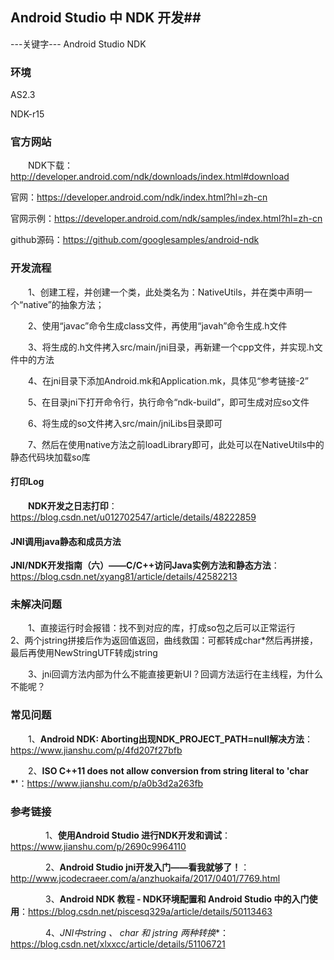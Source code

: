 ## Android Studio 中 NDK 开发##
---关键字--- Android Studio NDK

### 环境
AS2.3

NDK-r15

### 官方网站
&emsp;&emsp;NDK下载：http://developer.android.com/ndk/downloads/index.html#download

官网：https://developer.android.com/ndk/index.html?hl=zh-cn

官网示例：https://developer.android.com/ndk/samples/index.html?hl=zh-cn

github源码：https://github.com/googlesamples/android-ndk


### 开发流程
&emsp;&emsp;1、创建工程，并创建一个类，此处类名为：NativeUtils，并在类中声明一个“native”的抽象方法；

&emsp;&emsp;2、使用“javac”命令生成class文件，再使用“javah”命令生成.h文件

&emsp;&emsp;3、将生成的.h文件拷入src/main/jni目录，再新建一个cpp文件，并实现.h文件中的方法

&emsp;&emsp;4、在jni目录下添加Android.mk和Application.mk，具体见“参考链接-2”

&emsp;&emsp;5、在目录jni下打开命令行，执行命令“ndk-build”，即可生成对应so文件

&emsp;&emsp;6、将生成的so文件拷入src/main/jniLibs目录即可

&emsp;&emsp;7、然后在使用native方法之前loadLibrary即可，此处可以在NativeUtils中的静态代码块加载so库

#### 打印Log
&emsp;&emsp;**NDK开发之日志打印**：https://blog.csdn.net/u012702547/article/details/48222859

#### JNI调用java静态和成员方法
**JNI/NDK开发指南（六）——C/C++访问Java实例方法和静态方法**：https://blog.csdn.net/xyang81/article/details/42582213

### 未解决问题
&emsp;&emsp;1、直接运行时会报错：找不到对应的库，打成so包之后可以正常运行
&emsp;&emsp;2、两个jstring拼接后作为返回值返回，曲线救国：可都转成char*然后再拼接，最后再使用NewStringUTF转成jstring

&emsp;&emsp;3、jni回调方法内部为什么不能直接更新UI？回调方法运行在主线程，为什么不能呢？

### 常见问题
&emsp;&emsp;1、**Android NDK: Aborting出现NDK_PROJECT_PATH=null解决方法**：https://www.jianshu.com/p/4fd207f27bfb

&emsp;&emsp;2、**ISO C++11 does not allow conversion from string literal to 'char *'**：https://www.jianshu.com/p/a0b3d2a263fb

### 参考链接
&emsp;&emsp;&emsp;&emsp;1、**使用Android Studio 进行NDK开发和调试**：https://www.jianshu.com/p/2690c9964110 <br/>

&emsp;&emsp;&emsp;&emsp;2、**Android Studio jni开发入门——看我就够了！**：http://www.jcodecraeer.com/a/anzhuokaifa/2017/0401/7769.html

&emsp;&emsp;&emsp;&emsp;3、**Android NDK 教程 - NDK环境配置和 Android Studio 中的入门使用**：https://blog.csdn.net/piscesq329a/article/details/50113463

&emsp;&emsp;&emsp;&emsp;4、**JNI中string 、 char* 和 jstring 两种转换**：https://blog.csdn.net/xlxxcc/article/details/51106721